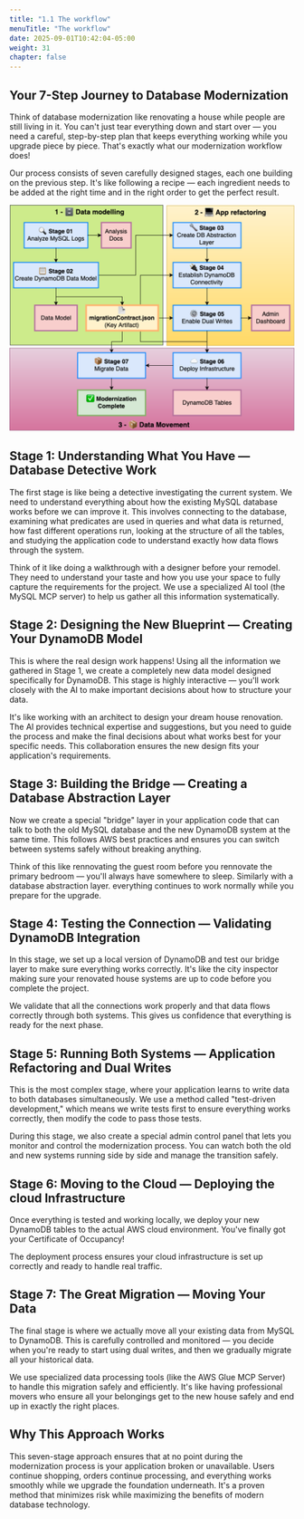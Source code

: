 ```yaml
---
title: "1.1 The workflow"
menuTitle: "The workflow"
date: 2025-09-01T10:42:04-05:00
weight: 31
chapter: false
---
```


## Your 7-Step Journey to Database Modernization

Think of database modernization like renovating a house while people are still living in it. You can't just tear everything down and start over — you need a careful, step-by-step plan that keeps everything working while you upgrade piece by piece. That's exactly what our modernization workflow does!

Our process consists of seven carefully designed stages, each one building on the previous step. It's like following a recipe — each ingredient needs to be added at the right time and in the right order to get the perfect result.

![Modernization workflow](/static/images/modernizr/1/workflow-base-01.png)

## Stage 1: Understanding What You Have — Database Detective Work

The first stage is like being a detective investigating the current system. We need to understand everything about how the existing MySQL database works before we can improve it. This involves connecting to the database, examining what predicates are used in queries and what data is returned, how fast different operations run, looking at the structure of all the tables, and studying the application code to understand exactly how data flows through the system.

Think of it like doing a walkthrough with a designer before your remodel. They need to understand your taste and how you use your space to fully capture the requirements for the project. We use a specialized AI tool (the MySQL MCP server) to help us gather all this information systematically.

## Stage 2: Designing the New Blueprint — Creating Your DynamoDB Model

This is where the real design work happens! Using all the information we gathered in Stage 1, we create a completely new data model designed specifically for DynamoDB. This stage is highly interactive — you'll work closely with the AI to make important decisions about how to structure your data.

It's like working with an architect to design your dream house renovation. The AI provides technical expertise and suggestions, but you need to guide the process and make the final decisions about what works best for your specific needs. This collaboration ensures the new design fits your application's requirements.

## Stage 3: Building the Bridge — Creating a Database Abstraction Layer

Now we create a special "bridge" layer in your application code that can talk to both the old MySQL database and the new DynamoDB system at the same time. This follows AWS best practices and ensures you can switch between systems safely without breaking anything.

Think of this like rennovating the guest room before you rennovate the primary bedroom — you'll always have somewhere to sleep. Similarly with a database abstraction layer. everything continues to work normally while you prepare for the upgrade.

## Stage 4: Testing the Connection — Validating DynamoDB Integration

In this stage, we set up a local version of DynamoDB and test our bridge layer to make sure everything works correctly. It's like the city inspector making sure your renovated house systems are up to code before you complete the project.

We validate that all the connections work properly and that data flows correctly through both systems. This gives us confidence that everything is ready for the next phase.

## Stage 5: Running Both Systems — Application Refactoring and Dual Writes

This is the most complex stage, where your application learns to write data to both databases simultaneously. We use a method called "test-driven development," which means we write tests first to ensure everything works correctly, then modify the code to pass those tests.

During this stage, we also create a special admin control panel that lets you monitor and control the modernization process. You can watch both the old and new systems running side by side and manage the transition safely.

## Stage 6: Moving to the Cloud — Deploying the cloud Infrastructure

Once everything is tested and working locally, we deploy your new DynamoDB tables to the actual AWS cloud environment. You've finally got your Certificate of Occupancy!

The deployment process ensures your cloud infrastructure is set up correctly and ready to handle real traffic.

## Stage 7: The Great Migration — Moving Your Data

The final stage is where we actually move all your existing data from MySQL to DynamoDB. This is carefully controlled and monitored — you decide when you're ready to start using dual writes, and then we gradually migrate all your historical data.

We use specialized data processing tools (like the AWS Glue MCP Server) to handle this migration safely and efficiently. It's like having professional movers who ensure all your belongings get to the new house safely and end up in exactly the right places.

## Why This Approach Works

This seven-stage approach ensures that at no point during the modernization process is your application broken or unavailable. Users continue shopping, orders continue processing, and everything works smoothly while we upgrade the foundation underneath. It's a proven method that minimizes risk while maximizing the benefits of modern database technology.
